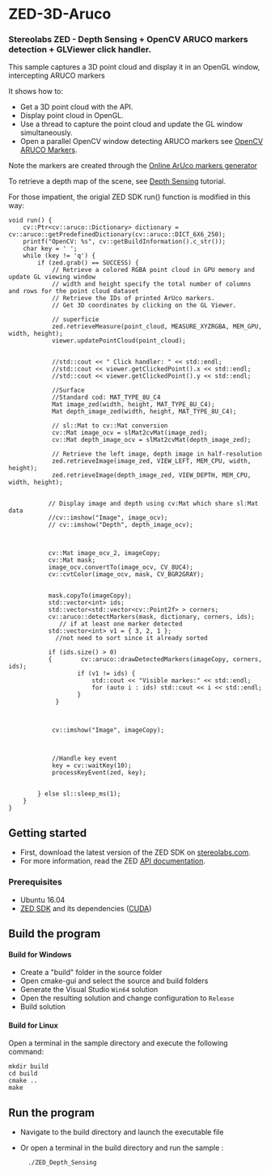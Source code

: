 # ZED-3D-Aruco

### Stereolabs ZED - Depth Sensing + OpenCV ARUCO markers detection +  GLViewer click handler.

This sample captures a 3D point cloud and display it in an OpenGL window, intercepting ARUCO markers

It shows how to:
- Get a 3D point cloud with the API.
- Display point cloud in OpenGL.
- Use a thread to capture the point cloud and update the GL window simultaneously.
- Open a parallel OpenCV window detecting ARUCO markers see [OpenCV ARUCO Markers](https://docs.opencv.org/3.1.0/d5/dae/tutorial_aruco_detection.html).

Note the markers are created through the [Online ArUco markers generator](http://chev.me/arucogen/)

To retrieve a depth map of the scene, see [Depth Sensing](https://github.com/stereolabs/zed-examples/tree/master/tutorials) tutorial.


For those impatient, the origial ZED SDK run() function is modified in this way:
```
void run() {
    cv::Ptr<cv::aruco::Dictionary> dictionary = cv::aruco::getPredefinedDictionary(cv::aruco::DICT_6X6_250);
    printf("OpenCV: %s", cv::getBuildInformation().c_str());
    char key = ' ';
    while (key != 'q') {
        if (zed.grab() == SUCCESS) {
            // Retrieve a colored RGBA point cloud in GPU memory and update GL viewing window
            // width and height specify the total number of columns and rows for the point cloud dataset
            // Retrieve the IDs of printed ArUco markers.
            // Get 3D coordinates by clicking on the GL Viewer.

            // superficie
            zed.retrieveMeasure(point_cloud, MEASURE_XYZRGBA, MEM_GPU, width, height);
            viewer.updatePointCloud(point_cloud);

           
            //std::cout << " Click handler: " << std::endl;
            //std::cout << viewer.getClickedPoint().x << std::endl;
            //std::cout << viewer.getClickedPoint().y << std::endl;

            //Surface
            //Standard cod: MAT_TYPE_8U_C4
            Mat image_zed(width, height, MAT_TYPE_8U_C4);
            Mat depth_image_zed(width, height, MAT_TYPE_8U_C4);

            // sl::Mat to cv::Mat conversion
            cv::Mat image_ocv = slMat2cvMat(image_zed);
            cv::Mat depth_image_ocv = slMat2cvMat(depth_image_zed);

            // Retrieve the left image, depth image in half-resolution
            zed.retrieveImage(image_zed, VIEW_LEFT, MEM_CPU, width, height);
            zed.retrieveImage(depth_image_zed, VIEW_DEPTH, MEM_CPU, width, height);


           // Display image and depth using cv:Mat which share sl:Mat data
           //cv::imshow("Image", image_ocv);
           // cv::imshow("Depth", depth_image_ocv);



           cv::Mat image_ocv_2, imageCopy;
           cv::Mat mask;
           image_ocv.convertTo(image_ocv, CV_8UC4);
           cv::cvtColor(image_ocv, mask, CV_BGR2GRAY);


           mask.copyTo(imageCopy);
           std::vector<int> ids;
           std::vector<std::vector<cv::Point2f> > corners;
           cv::aruco::detectMarkers(mask, dictionary, corners, ids);
              // if at least one marker detected
           std::vector<int> v1 = { 3, 2, 1 };
             //not need to sort since it already sorted

           if (ids.size() > 0)
           {        cv::aruco::drawDetectedMarkers(imageCopy, corners, ids);
                   if (v1 != ids) {
                       std::cout << "Visible markes:" << std::endl;
                       for (auto i : ids) std::cout << i << std::endl;
                   }
             }



            cv::imshow("Image", imageCopy);



            //Handle key event
            key = cv::waitKey(10);
            processKeyEvent(zed, key);


        } else sl::sleep_ms(1);
    }
}

```


## Getting started

- First, download the latest version of the ZED SDK on [stereolabs.com](https://www.stereolabs.com).
- For more information, read the ZED [API documentation](https://www.stereolabs.com/developers/documentation/API/).

### Prerequisites

- Ubuntu 16.04
- [ZED SDK](https://www.stereolabs.com/developers/) and its dependencies ([CUDA](https://developer.nvidia.com/cuda-downloads))

## Build the program

#### Build for Windows

- Create a "build" folder in the source folder
- Open cmake-gui and select the source and build folders
- Generate the Visual Studio `Win64` solution
- Open the resulting solution and change configuration to `Release`
- Build solution

#### Build for Linux

Open a terminal in the sample directory and execute the following command:

    mkdir build
    cd build
    cmake ..
    make

## Run the program

- Navigate to the build directory and launch the executable file
- Or open a terminal in the build directory and run the sample :

        ./ZED_Depth_Sensing


